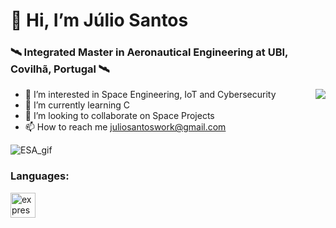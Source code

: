 ### <h1> 👋 Hi, I’m Júlio Santos</h1>

<h3>🛰 Integrated Master in Aeronautical Engineering at UBI, Covilhã, Portugal 🛰 </h3>

<p><img align="right" src="https://media1.giphy.com/media/XqSn4oWllPHzL0ldmn/giphy.gif?cid=790b7611119cb587bc5fd595c3aaa2a2282d199d28fb1553&rid=giphy.gif&ct=s" border-radius="25"></p>

- 👀 I’m interested in Space Engineering, IoT and Cybersecurity
- 🌱 I’m currently learning C
- 💞️ I’m looking to collaborate on Space Projects
- 📫 How to reach me juliosantoswork@gmail.com

<!---
juliosantoswork/juliosantoswork is a ✨ special ✨ repository because its `README.md` (this file) appears on your GitHub profile.
You can click the Preview link to take a look at your changes.
--->

![ESA_gif](https://user-images.githubusercontent.com/78261434/216694972-6aba89bc-b13f-467e-8eb6-ab180be34443.gif)

<h3 align="left">Languages:</h3>

<p align="left">
  <a href="https://www.python.org/" target="_blank" rel="noreferrer"> <img src="https://www.vectorlogo.zone/logos/python/python-icon.svg" alt="express" width="40" height="40"/> </a>
</p>
